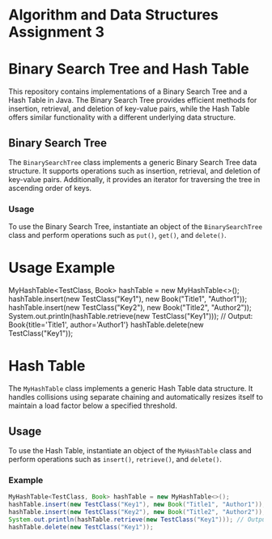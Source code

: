 # Algorithm and Data Structures Assignment 3

# Binary Search Tree and Hash Table

This repository contains implementations of a Binary Search Tree and a Hash Table in Java. The Binary Search Tree provides efficient methods for insertion, retrieval, and deletion of key-value pairs, while the Hash Table offers similar functionality with a different underlying data structure.

## Binary Search Tree

The `BinarySearchTree` class implements a generic Binary Search Tree data structure. It supports operations such as insertion, retrieval, and deletion of key-value pairs. Additionally, it provides an iterator for traversing the tree in ascending order of keys.

### Usage

To use the Binary Search Tree, instantiate an object of the `BinarySearchTree` class and perform operations such as `put()`, `get()`, and `delete()`.

# Usage Example

MyHashTable<TestClass, Book> hashTable = new MyHashTable<>();
hashTable.insert(new TestClass("Key1"), new Book("Title1", "Author1"));
hashTable.insert(new TestClass("Key2"), new Book("Title2", "Author2"));
System.out.println(hashTable.retrieve(new TestClass("Key1"))); // Output: Book{title='Title1', author='Author1'}
hashTable.delete(new TestClass("Key1"));



# Hash Table

The `MyHashTable` class implements a generic Hash Table data structure. It handles collisions using separate chaining and automatically resizes itself to maintain a load factor below a specified threshold.

## Usage

To use the Hash Table, instantiate an object of the `MyHashTable` class and perform operations such as `insert()`, `retrieve()`, and `delete()`.

### Example

```java
MyHashTable<TestClass, Book> hashTable = new MyHashTable<>();
hashTable.insert(new TestClass("Key1"), new Book("Title1", "Author1"));
hashTable.insert(new TestClass("Key2"), new Book("Title2", "Author2"));
System.out.println(hashTable.retrieve(new TestClass("Key1"))); // Output: Book{title='Title1', author='Author1'}
hashTable.delete(new TestClass("Key1"));
